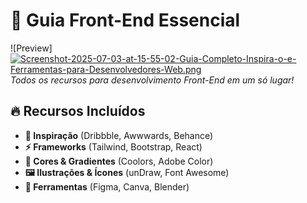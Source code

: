 # 🚀 Guia Front-End Essencial

![Preview][![Screenshot-2025-07-03-at-15-55-02-Guia-Completo-Inspira-o-e-Ferramentas-para-Desenvolvedores-Web.png](https://i.postimg.cc/43wh0bVC/Screenshot-2025-07-03-at-15-55-02-Guia-Completo-Inspira-o-e-Ferramentas-para-Desenvolvedores-Web.png)](https://postimg.cc/d7k1kC5n)
*Todos os recursos para desenvolvimento Front-End em um só lugar!*

## 🔥 Recursos Incluídos
- **🎨 Inspiração** (Dribbble, Awwwards, Behance)  
- **⚡ Frameworks** (Tailwind, Bootstrap, React)  
- **🌈 Cores & Gradientes** (Coolors, Adobe Color)  
- **🖼️ Ilustrações & Ícones** (unDraw, Font Awesome)  
- **🔧 Ferramentas** (Figma, Canva, Blender)  
